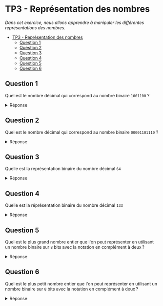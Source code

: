 # TP3 - Représentation des nombres

*Dans cet exercice, nous allons apprendre à manipuler les différentes représentations des nombres.*

- [TP3 - Représentation des nombres](#tp3---représentation-des-nombres)
  - [Question 1](#question-1)
  - [Question 2](#question-2)
  - [Question 3](#question-3)
  - [Question 4](#question-4)
  - [Question 5](#question-5)
  - [Question 6](#question-6)


## Question 1

Quel est le nombre décimal qui correspond au nombre binaire `1001100` ?

<details>
<summary>Réponse</summary>

`76`
</details>

## Question 2

Quel est le nombre décimal qui correspond au nombre binaire `00001101110` ?

<details>
<summary>Réponse</summary>

`110`
</details>

## Question 3

Quelle est la représentation binaire du nombre décimal `64`

<details>
<summary>Réponse</summary>

`1000000`
</details>


## Question 4

Quelle est la réprésentation binaire du nombre décimal `133`

<details>
<summary>Réponse</summary>

`10000101`
</details>

## Question 5

Quel est le plus grand nombre entier que l'on peut représenter en utilisant un nombre binaire sur `8` bits avec la notation en complément à deux ?

<details>
<summary>Réponse</summary>

`127`
</details>


## Question 6

Quel est le plus petit nombre entier que l'on peut représenter en utilisant un nombre binaire sur `8` bits avec la notation en complément à deux ?

<details>
<summary>Réponse</summary>

`-128`
</details>
